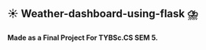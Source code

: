 ## :sunny: Weather-dashboard-using-flask :cloud_with_lightning_and_rain:
#### Made as a Final Project For TYBSc.CS SEM 5.

